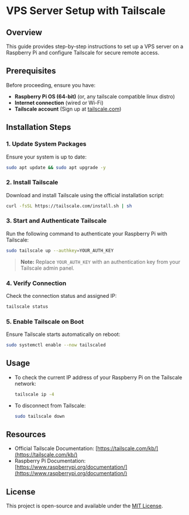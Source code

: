 # VPS Server Setup with Tailscale

## Overview
This guide provides step-by-step instructions to set up a VPS server on a Raspberry Pi and configure Tailscale for secure remote access.

## Prerequisites
Before proceeding, ensure you have:
- **Raspberry Pi OS (64-bit)** (or, any tailscale compatible linux distro)
- **Internet connection** (wired or Wi-Fi)
- **Tailscale account** (Sign up at [tailscale.com](https://tailscale.com/))

## Installation Steps

### 1. Update System Packages
Ensure your system is up to date:
```bash
sudo apt update && sudo apt upgrade -y
```

### 2. Install Tailscale
Download and install Tailscale using the official installation script:
```bash
curl -fsSL https://tailscale.com/install.sh | sh
```

### 3. Start and Authenticate Tailscale
Run the following command to authenticate your Raspberry Pi with Tailscale:
```bash
sudo tailscale up --authkey=YOUR_AUTH_KEY
```
> **Note:** Replace `YOUR_AUTH_KEY` with an authentication key from your Tailscale admin panel.

### 4. Verify Connection
Check the connection status and assigned IP:
```bash
tailscale status
```

### 5. Enable Tailscale on Boot
Ensure Tailscale starts automatically on reboot:
```bash
sudo systemctl enable --now tailscaled
```

## Usage
- To check the current IP address of your Raspberry Pi on the Tailscale network:
  ```bash
  tailscale ip -4
  ```
- To disconnect from Tailscale:
  ```bash
  sudo tailscale down
  ```

## Resources
- Official Tailscale Documentation: [https://tailscale.com/kb/](https://tailscale.com/kb/)
- Raspberry Pi Documentation: [https://www.raspberrypi.org/documentation/](https://www.raspberrypi.org/documentation/)

## License
This project is open-source and available under the [MIT License](LICENSE).


